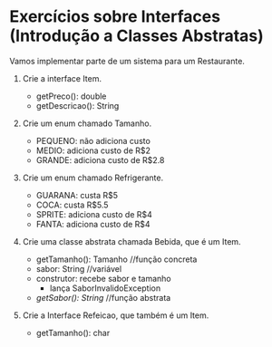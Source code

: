 # Exercícios sobre Interfaces (Introdução a Classes Abstratas)

Vamos implementar parte de um sistema para um Restaurante.

1. Crie a interface Item.
     - getPreco(): double
     - getDescricao(): String

2. Crie um enum chamado Tamanho.
     - PEQUENO: não adiciona custo
     - MEDIO: adiciona custo de R$2
     - GRANDE: adiciona custo de R$2.8

3. Crie um enum chamado Refrigerante.
     - GUARANA: custa R$5
     - COCA: custa R$5.5
     - SPRITE: adiciona custo de R$4
     - FANTA: adiciona custo de R$4

3. Crie uma classe abstrata chamada Bebida, que é um Item.
     - getTamanho(): Tamanho  //função concreta
     - sabor: String          //variável
     - construtor: recebe sabor e tamanho
         - lança SaborInvalidoException
     - *getSabor(): String*   //função abstrata     
     

 
3. Crie a Interface Refeicao, que também é um Item.
     - getTamanho(): char

